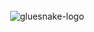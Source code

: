 <div align="center">
    <br><img src="https://github.com/ThiagoPanini/cloudgeass/blob/feature/repo-first-organization/docs/assets/imgs/header-readme.png?raw=true" alt="gluesnake-logo">
</div>